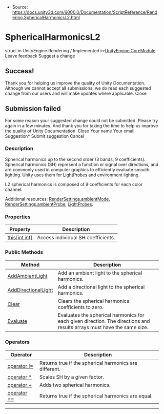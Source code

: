 * Source: https://docs.unity3d.com/6000.0/Documentation/ScriptReference/Rendering.SphericalHarmonicsL2.html

# SphericalHarmonicsL2
struct in UnityEngine.Rendering
/
Implemented in:[UnityEngine.CoreModule](https://docs.unity3d.com/6000.0/Documentation/ScriptReference/UnityEngine.CoreModule.html)
Leave feedback
Suggest a change
## Success!
Thank you for helping us improve the quality of Unity Documentation. Although we cannot accept all submissions, we do read each suggested change from our users and will make updates where applicable.
Close
## Submission failed
For some reason your suggested change could not be submitted. Please <a>try again</a> in a few minutes. And thank you for taking the time to help us improve the quality of Unity Documentation.
Close
Your name Your email Suggestion* Submit suggestion
Cancel
### Description
Spherical harmonics up to the second order (3 bands, 9 coefficients).
Spherical harmonics (SH) represent a function or signal over directions, and are commonly used in computer graphics to efficiently evaluate smooth lighting. Unity uses them for [LightProbes](https://docs.unity3d.com/6000.0/Documentation/ScriptReference/LightProbes.html) and environment lighting.  
  
L2 spherical harmonics is composed of 9 coefficients for each color channel.  
  
Additional resources: [RenderSettings.ambientMode](https://docs.unity3d.com/6000.0/Documentation/ScriptReference/RenderSettings-ambientMode.html), [RenderSettings.ambientProbe](https://docs.unity3d.com/6000.0/Documentation/ScriptReference/RenderSettings-ambientProbe.html), [LightProbes](https://docs.unity3d.com/6000.0/Documentation/ScriptReference/LightProbes.html).
### Properties
Property | Description  
---|---  
[this[int,int]](https://docs.unity3d.com/6000.0/Documentation/ScriptReference/Rendering.SphericalHarmonicsL2.Index_operator.html) | Access individual SH coefficients.  
### Public Methods
Method | Description  
---|---  
[AddAmbientLight](https://docs.unity3d.com/6000.0/Documentation/ScriptReference/Rendering.SphericalHarmonicsL2.AddAmbientLight.html) | Add an ambient light to the spherical harmonics.  
[AddDirectionalLight](https://docs.unity3d.com/6000.0/Documentation/ScriptReference/Rendering.SphericalHarmonicsL2.AddDirectionalLight.html) | Add a directional light to the spherical harmonics.  
[Clear](https://docs.unity3d.com/6000.0/Documentation/ScriptReference/Rendering.SphericalHarmonicsL2.Clear.html) | Clears the spherical harmonics coefficients to zero.  
[Evaluate](https://docs.unity3d.com/6000.0/Documentation/ScriptReference/Rendering.SphericalHarmonicsL2.Evaluate.html) | Evaluates the spherical harmonics for each given direction. The directions and results arrays must have the same size.  
### Operators
Operator | Description  
---|---  
[operator !=](https://docs.unity3d.com/6000.0/Documentation/ScriptReference/Rendering.SphericalHarmonicsL2-operator_ne.html) | Returns true if the spherical harmonics are different.  
[operator *](https://docs.unity3d.com/6000.0/Documentation/ScriptReference/Rendering.SphericalHarmonicsL2-operator_multiply.html) | Scales SH by a given factor.  
[operator +](https://docs.unity3d.com/6000.0/Documentation/ScriptReference/Rendering.SphericalHarmonicsL2-operator_add.html) | Adds two spherical harmonics.  
[operator ==](https://docs.unity3d.com/6000.0/Documentation/ScriptReference/Rendering.SphericalHarmonicsL2-operator_eq.html) | Returns true if the spherical harmonics are equal.  
* * *
